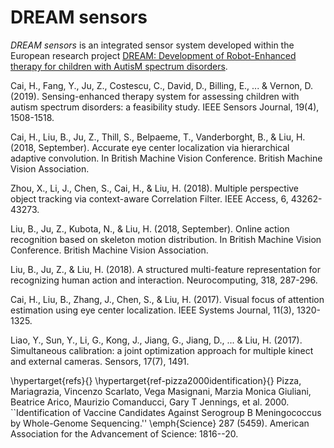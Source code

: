 # DREAM sensors

_DREAM sensors_ is an integrated sensor system developed within the European research project [DREAM: Development of Robot-Enhanced therapy for children with AutisM spectrum disorders](http://www.dream2020.eu).

Cai, H., Fang, Y., Ju, Z., Costescu, C., David, D., Billing, E., ... & Vernon, D. (2019). Sensing-enhanced therapy system for assessing children with autism spectrum disorders: a feasibility study. IEEE Sensors Journal, 19(4), 1508-1518. 
 
Cai, H., Liu, B., Ju, Z., Thill, S., Belpaeme, T., Vanderborght, B., & Liu, H. (2018, September). Accurate eye center localization via hierarchical adaptive convolution. In British Machine Vision Conference. British Machine Vision Association. 

Zhou, X., Li, J., Chen, S., Cai, H., & Liu, H. (2018). Multiple perspective object tracking via context-aware Correlation Filter. IEEE Access, 6, 43262-43273. 
 
Liu, B., Ju, Z., Kubota, N., & Liu, H. (2018, September). Online action recognition based on skeleton motion distribution. In British Machine Vision Conference. British Machine Vision Association. 

Liu, B., Ju, Z., & Liu, H. (2018). A structured multi-feature representation for recognizing human action and interaction. Neurocomputing, 318, 287-296.
 
Cai, H., Liu, B., Zhang, J., Chen, S., & Liu, H. (2017). Visual focus of attention estimation using eye center localization. IEEE Systems Journal, 11(3), 1320-1325.  

Liao, Y., Sun, Y., Li, G., Kong, J., Jiang, G., Jiang, D., ... & Liu, H. (2017). Simultaneous calibration: a joint optimization approach for multiple kinect and external cameras. Sensors, 17(7), 1491.  
 
\hypertarget{refs}{}
\hypertarget{ref-pizza2000identification}{}
Pizza, Mariagrazia, Vincenzo Scarlato, Vega Masignani, Marzia Monica
Giuliani, Beatrice Arico, Maurizio Comanducci, Gary T Jennings, et al.
2000. ``Identification of Vaccine Candidates Against Serogroup B
Meningococcus by Whole-Genome Sequencing.'' \emph{Science} 287 (5459).
American Association for the Advancement of Science: 1816--20.
